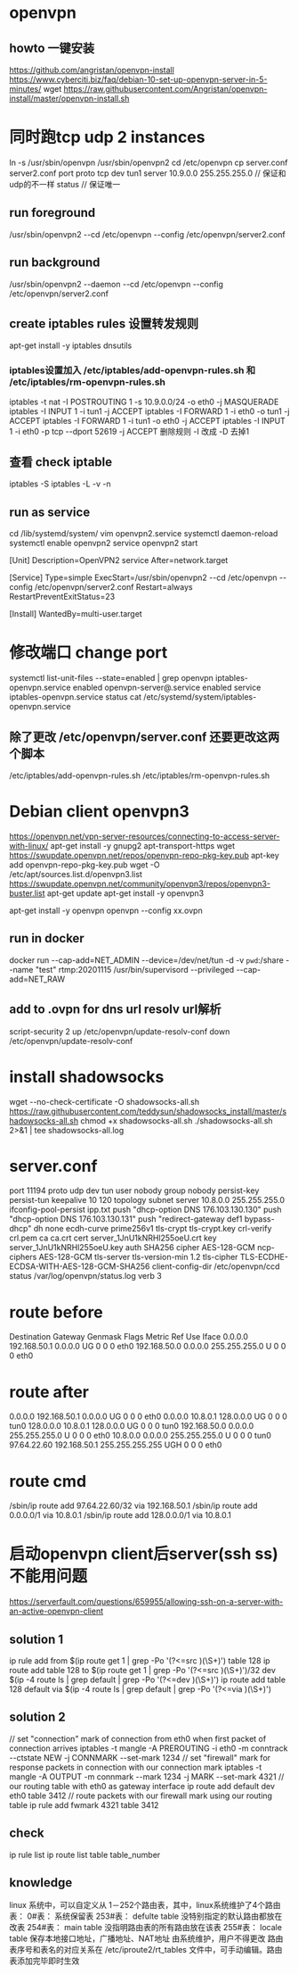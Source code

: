 # openvpn
## howto 一键安装
https://github.com/angristan/openvpn-install
https://www.cyberciti.biz/faq/debian-10-set-up-openvpn-server-in-5-minutes/
wget https://raw.githubusercontent.com/Angristan/openvpn-install/master/openvpn-install.sh

# 同时跑tcp udp 2 instances
ln -s /usr/sbin/openvpn /usr/sbin/openvpn2
cd /etc/openvpn
cp server.conf server2.conf
port
proto tcp
dev tun1
server 10.9.0.0 255.255.255.0   // 保证和udp的不一样
status  // 保证唯一
## run foreground
/usr/sbin/openvpn2 --cd /etc/openvpn --config /etc/openvpn/server2.conf
## run background
/usr/sbin/openvpn2 --daemon --cd /etc/openvpn --config /etc/openvpn/server2.conf
## create iptables rules 设置转发规则
apt-get install -y iptables dnsutils
### iptables设置加入 /etc/iptables/add-openvpn-rules.sh 和 /etc/iptables/rm-openvpn-rules.sh
iptables -t nat -I POSTROUTING 1 -s 10.9.0.0/24 -o eth0 -j MASQUERADE
iptables -I INPUT 1 -i tun1 -j ACCEPT
iptables -I FORWARD 1 -i eth0 -o tun1 -j ACCEPT
iptables -I FORWARD 1 -i tun1 -o eth0 -j ACCEPT
iptables -I INPUT 1 -i eth0 -p tcp --dport 52619 -j ACCEPT
删除规则 -I 改成 -D 去掉1
## 查看 check iptable
iptables -S
iptables -L -v -n
## run as service
cd /lib/systemd/system/
vim openvpn2.service
systemctl daemon-reload
systemctl enable openvpn2
service openvpn2 start

[Unit]
Description=OpenVPN2 service
After=network.target

[Service]
Type=simple
ExecStart=/usr/sbin/openvpn2 --cd /etc/openvpn --config /etc/openvpn/server2.conf
Restart=always
RestartPreventExitStatus=23

[Install]
WantedBy=multi-user.target


# 修改端口 change port
systemctl list-unit-files --state=enabled | grep openvpn
iptables-openvpn.service                    enabled
openvpn-server@.service                     enabled
service iptables-openvpn.service status
cat /etc/systemd/system/iptables-openvpn.service
## 除了更改 /etc/openvpn/server.conf 还要更改这两个脚本
/etc/iptables/add-openvpn-rules.sh
/etc/iptables/rm-openvpn-rules.sh


# Debian client openvpn3
https://openvpn.net/vpn-server-resources/connecting-to-access-server-with-linux/
apt-get install -y gnupg2 apt-transport-https
wget https://swupdate.openvpn.net/repos/openvpn-repo-pkg-key.pub
apt-key add openvpn-repo-pkg-key.pub
wget -O /etc/apt/sources.list.d/openvpn3.list https://swupdate.openvpn.net/community/openvpn3/repos/openvpn3-buster.list
apt-get update
apt-get install -y openvpn3

apt-get install -y openvpn
openvpn --config xx.ovpn
## run in docker
docker run --cap-add=NET_ADMIN --device=/dev/net/tun -d -v `pwd`:/share --name "test" rtmp:20201115 /usr/bin/supervisord
--privileged
--cap-add=NET_RAW
## add to .ovpn for dns url resolv url解析
script-security 2
up /etc/openvpn/update-resolv-conf
down /etc/openvpn/update-resolv-conf

# install shadowsocks
wget --no-check-certificate -O shadowsocks-all.sh https://raw.githubusercontent.com/teddysun/shadowsocks_install/master/shadowsocks-all.sh
chmod +x shadowsocks-all.sh
./shadowsocks-all.sh 2>&1 | tee shadowsocks-all.log

# server.conf
port 11194
proto udp
dev tun
user nobody
group nobody
persist-key
persist-tun
keepalive 10 120
topology subnet
server 10.8.0.0 255.255.255.0
ifconfig-pool-persist ipp.txt
push "dhcp-option DNS 176.103.130.130"
push "dhcp-option DNS 176.103.130.131"
push "redirect-gateway def1 bypass-dhcp"
dh none
ecdh-curve prime256v1
tls-crypt tls-crypt.key
crl-verify crl.pem
ca ca.crt
cert server_1JnU1kNRHl255oeU.crt
key server_1JnU1kNRHl255oeU.key
auth SHA256
cipher AES-128-GCM
ncp-ciphers AES-128-GCM
tls-server
tls-version-min 1.2
tls-cipher TLS-ECDHE-ECDSA-WITH-AES-128-GCM-SHA256
client-config-dir /etc/openvpn/ccd
status /var/log/openvpn/status.log
verb 3

# route before
Destination     Gateway         Genmask         Flags Metric Ref    Use Iface
0.0.0.0         192.168.50.1    0.0.0.0         UG    0      0        0 eth0
192.168.50.0    0.0.0.0         255.255.255.0   U     0      0        0 eth0
# route after
0.0.0.0         192.168.50.1    0.0.0.0         UG    0      0        0 eth0
0.0.0.0         10.8.0.1        128.0.0.0       UG    0      0        0 tun0
128.0.0.0       10.8.0.1        128.0.0.0       UG    0      0        0 tun0
192.168.50.0    0.0.0.0         255.255.255.0   U     0      0        0 eth0
10.8.0.0        0.0.0.0         255.255.255.0   U     0      0        0 tun0
97.64.22.60     192.168.50.1    255.255.255.255 UGH   0      0        0 eth0
# route cmd
/sbin/ip route add 97.64.22.60/32 via 192.168.50.1
/sbin/ip route add 0.0.0.0/1 via 10.8.0.1
/sbin/ip route add 128.0.0.0/1 via 10.8.0.1

# 启动openvpn client后server(ssh ss)不能用问题
https://serverfault.com/questions/659955/allowing-ssh-on-a-server-with-an-active-openvpn-client
## solution 1
ip rule add from $(ip route get 1 | grep -Po '(?<=src )(\S+)') table 128
ip route add table 128 to $(ip route get 1 | grep -Po '(?<=src )(\S+)')/32 dev $(ip -4 route ls | grep default | grep -Po '(?<=dev )(\S+)')
ip route add table 128 default via $(ip -4 route ls | grep default | grep -Po '(?<=via )(\S+)')
## solution 2
// set "connection" mark of connection from eth0 when first packet of connection arrives
iptables -t mangle -A PREROUTING -i eth0 -m conntrack --ctstate NEW -j CONNMARK --set-mark 1234
// set "firewall" mark for response packets in connection with our connection mark
iptables -t mangle -A OUTPUT -m connmark --mark 1234 -j MARK --set-mark 4321
// our routing table with eth0 as gateway interface
ip route add default dev eth0 table 3412
// route packets with our firewall mark using our routing table
ip rule add fwmark 4321 table 3412
## check
ip rule list
ip route list table table_number
## knowledge
linux 系统中，可以自定义从 1－252个路由表，其中，linux系统维护了4个路由表：
0#表： 系统保留表
253#表： defulte table 没特别指定的默认路由都放在改表
254#表： main table 没指明路由表的所有路由放在该表
255#表： locale table 保存本地接口地址，广播地址、NAT地址 由系统维护，用户不得更改
路由表序号和表名的对应关系在 /etc/iproute2/rt_tables 文件中，可手动编辑。路由表添加完毕即时生效


